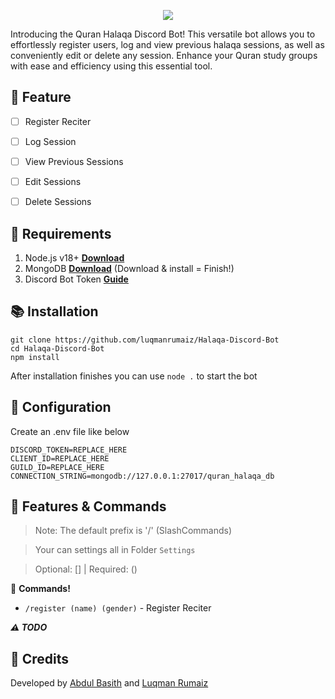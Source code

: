 <p align="center">
<img src="https://capsule-render.vercel.app/api?type=waving&color=gradient&height=200&section=header&text=QuranHalaqaBot&fontSize=80&fontAlignY=35&animation=twinkling&fontColor=gradient"/> </a> 
</p>
Introducing the Quran Halaqa Discord Bot! This versatile bot allows you to effortlessly register users, log and view previous halaqa sessions, as well as conveniently edit or delete any session. Enhance your Quran study groups with ease and efficiency using this essential tool.

## 📑 Feature
- [ ] Register Reciter
- [ ] Log Session
- [ ] View Previous Sessions
- [ ] Edit Sessions
- [ ] Delete Sessions


## 📎 Requirements

1. Node.js v18+ **[Download](https://nodejs.org/en/downl18d/)**
2. MongoDB **[Download](https://www.mongodb.com/try/download/community)** (Download & install = Finish!)
3. Discord Bot Token **[Guide](https://discordjs.guide/preparations/setting-up-a-bot-application.html#creating-your-bot)**

## 📚 Installation

```
git clone https://github.com/luqmanrumaiz/Halaqa-Discord-Bot
cd Halaqa-Discord-Bot
npm install
```

After installation finishes you can use `node .` to start the bot

## 📄 Configuration

Create an .env file like below 

```.env
DISCORD_TOKEN=REPLACE_HERE
CLIENT_ID=REPLACE_HERE
GUILD_ID=REPLACE_HERE
CONNECTION_STRING=mongodb://127.0.0.1:27017/quran_halaqa_db
```

## 🔩 Features & Commands

> Note: The default prefix is '/' (SlashCommands)

> Your can settings all in Folder `Settings`

> Optional: [] | Required: ()

💫 **Commands!** 
- `/register (name) (gender)` - Register Reciter

***⚠️ TODO***

## 📝 Credits
Developed by [Abdul Basith](https://github.com/abdulbasithh) and [Luqman Rumaiz](https://github.com/luqmanrumaiz)
